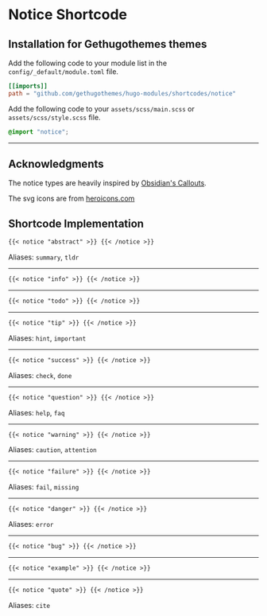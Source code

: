 # Notice Shortcode

## Installation for Gethugothemes themes

Add the following code to your module list in the `config/_default/module.toml`
file.

```toml
[[imports]]
path = "github.com/gethugothemes/hugo-modules/shortcodes/notice"
```

Add the following code to your `assets/scss/main.scss` or
`assets/scss/style.scss` file.

```scss
@import "notice";
```

<hr>

## Acknowledgments

The notice types are heavily inspired by
[Obsidian's Callouts](https://help.obsidian.md/Editing+and+formatting/Callouts).

The svg icons are from [heroicons.com](https://heroicons.com/)

## Shortcode Implementation

```md
{{< notice "abstract" >}} {{< /notice >}}
```

Aliases: `summary`, `tldr`

---

```md
{{< notice "info" >}} {{< /notice >}}
```

---

```md
{{< notice "todo" >}} {{< /notice >}}
```

---

```md
{{< notice "tip" >}} {{< /notice >}}
```

Aliases: `hint`, `important`

---

```md
{{< notice "success" >}} {{< /notice >}}
```

Aliases: `check`, `done`

---

```md
{{< notice "question" >}} {{< /notice >}}
```

Aliases: `help`, `faq`

---

```md
{{< notice "warning" >}} {{< /notice >}}
```

Aliases: `caution`, `attention`

---

```md
{{< notice "failure" >}} {{< /notice >}}
```

Aliases: `fail`, `missing`

---

```md
{{< notice "danger" >}} {{< /notice >}}
```

Aliases: `error`

---

```md
{{< notice "bug" >}} {{< /notice >}}
```

---

```md
{{< notice "example" >}} {{< /notice >}}
```

---

```md
{{< notice "quote" >}} {{< /notice >}}
```

Aliases: `cite`
